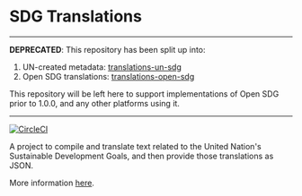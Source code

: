 # SDG Translations

---

**DEPRECATED**: This repository has been split up into:

1. UN-created metadata: [translations-un-sdg](https://github.com/open-sdg/translations-un-sdg)
2. Open SDG translations: [translations-open-sdg](https://github.com/open-sdg/translations-open-sdg)

This repository will be left here to support implementations of Open SDG prior to 1.0.0, and any other platforms using it.

---

[![CircleCI](https://circleci.com/gh/open-sdg/sdg-translations.svg?style=svg)](https://circleci.com/gh/open-sdg/sdg-translations)

A project to compile and translate text related to the United Nation's
  Sustainable Development Goals, and then provide those translations as JSON.

More information [here](https://open-sdg.github.io/sdg-translations/).
